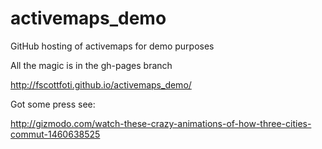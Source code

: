 # activemaps_demo
GitHub hosting of activemaps for demo purposes

All the magic is in the gh-pages branch

http://fscottfoti.github.io/activemaps_demo/

Got some press see:

http://gizmodo.com/watch-these-crazy-animations-of-how-three-cities-commut-1460638525
